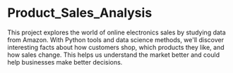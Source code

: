 # Product_Sales_Analysis
This project explores the world of online electronics sales by studying data from Amazon. With Python tools and data science methods, we'll discover interesting facts about how customers shop, which products they like, and how sales change. This helps us understand the market better and could help businesses make better decisions. 
